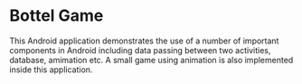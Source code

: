 # Bottel Game

This Android application demonstrates the use of a number of important components in Android including data passing between two activities, database, amimation etc. A small game using animation is also implemented inside this application. 